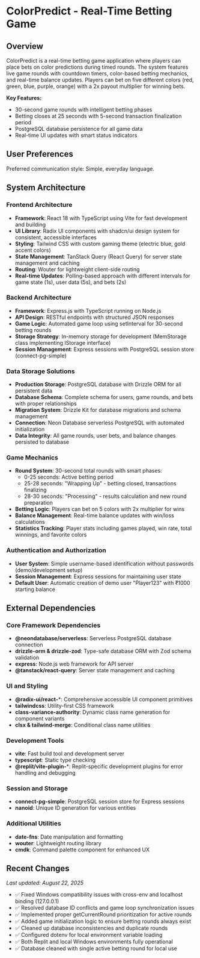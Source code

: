# ColorPredict - Real-Time Betting Game

## Overview

ColorPredict is a real-time betting game application where players can place bets on color predictions during timed rounds. The system features live game rounds with countdown timers, color-based betting mechanics, and real-time balance updates. Players can bet on five different colors (red, green, blue, purple, orange) with a 2x payout multiplier for winning bets.

**Key Features:**
- 30-second game rounds with intelligent betting phases
- Betting closes at 25 seconds with 5-second transaction finalization period
- PostgreSQL database persistence for all game data
- Real-time UI updates with smart status indicators

## User Preferences

Preferred communication style: Simple, everyday language.

## System Architecture

### Frontend Architecture
- **Framework**: React 18 with TypeScript using Vite for fast development and building
- **UI Library**: Radix UI components with shadcn/ui design system for consistent, accessible interfaces
- **Styling**: Tailwind CSS with custom gaming theme (electric blue, gold accent colors)
- **State Management**: TanStack Query (React Query) for server state management and caching
- **Routing**: Wouter for lightweight client-side routing
- **Real-time Updates**: Polling-based approach with different intervals for game state (1s), user data (5s), and bets (2s)

### Backend Architecture
- **Framework**: Express.js with TypeScript running on Node.js
- **API Design**: RESTful endpoints with structured JSON responses
- **Game Logic**: Automated game loop using setInterval for 30-second betting rounds
- **Storage Strategy**: In-memory storage for development (MemStorage class implementing IStorage interface)
- **Session Management**: Express sessions with PostgreSQL session store (connect-pg-simple)

### Data Storage Solutions
- **Production Storage**: PostgreSQL database with Drizzle ORM for all persistent data
- **Database Schema**: Complete schema for users, game rounds, and bets with proper relationships
- **Migration System**: Drizzle Kit for database migrations and schema management  
- **Connection**: Neon Database serverless PostgreSQL with automated initialization
- **Data Integrity**: All game rounds, user bets, and balance changes persisted to database

### Game Mechanics
- **Round System**: 30-second total rounds with smart phases:
  - 0-25 seconds: Active betting period
  - 25-28 seconds: "Wrapping Up" - betting closed, transactions finalizing
  - 28-30 seconds: "Processing" - results calculation and new round preparation
- **Betting Logic**: Players can bet on 5 colors with 2x multiplier for wins
- **Balance Management**: Real-time balance updates with win/loss calculations
- **Statistics Tracking**: Player stats including games played, win rate, total winnings, and favorite colors

### Authentication and Authorization
- **User System**: Simple username-based identification without passwords (demo/development setup)
- **Session Management**: Express sessions for maintaining user state
- **Default User**: Automatic creation of demo user "Player123" with ₹1000 starting balance

## External Dependencies

### Core Framework Dependencies
- **@neondatabase/serverless**: Serverless PostgreSQL database connection
- **drizzle-orm & drizzle-zod**: Type-safe database ORM with Zod schema validation
- **express**: Node.js web framework for API server
- **@tanstack/react-query**: Server state management and caching

### UI and Styling
- **@radix-ui/react-***: Comprehensive accessible UI component primitives
- **tailwindcss**: Utility-first CSS framework
- **class-variance-authority**: Dynamic class name generation for component variants
- **clsx & tailwind-merge**: Conditional class name utilities

### Development Tools
- **vite**: Fast build tool and development server
- **typescript**: Static type checking
- **@replit/vite-plugin-***: Replit-specific development plugins for error handling and debugging

### Session and Storage
- **connect-pg-simple**: PostgreSQL session store for Express sessions
- **nanoid**: Unique ID generation for various entities

### Additional Utilities
- **date-fns**: Date manipulation and formatting
- **wouter**: Lightweight routing library
- **cmdk**: Command palette component for enhanced UX

## Recent Changes

*Last updated: August 22, 2025*

- ✅ Fixed Windows compatibility issues with cross-env and localhost binding (127.0.0.1)
- ✅ Resolved database ID conflicts and game loop synchronization issues
- ✅ Implemented proper getCurrentRound prioritization for active rounds
- ✅ Added game initialization logic to ensure betting rounds always exist
- ✅ Cleaned up database inconsistencies and duplicate rounds
- ✅ Configured dotenv for local environment variable loading
- ✅ Both Replit and local Windows environments fully operational
- ✅ Database cleaned with single active betting round for local use